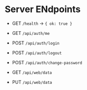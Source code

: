 # Server ENdpoints

- GET `/health` → `{ ok: true }`

- GET `/api/auth/me`
- POST `/api/auth/login`
- POST `/api/auth/logout`
- POST `/api/auth/change-password`

- GET `/api/web/data`
- PUT `/api/web/data`